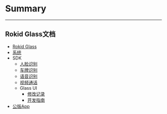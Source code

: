 # Summary
---------
Rokid Glass文档
---------
* [Rokid Glass](README.md)
* [系统](1-system/SystemConfig.md)
* SDK
    - [人脸识别](2-sdk/1-face-sdk/FaceSDK.md)
    - [车牌识别](2-sdk/2-lpr-sdk/LprSDK.md)
    - [语音识别](https://rokid.github.io/docs/5-enableVoice/rokid-vsvy-sdk-docs/LocalSkillSdk/LocalSkillSdk.html)
    - [视频通话](2-sdk/4-video-sdk/VideoSDK.md)
    - Glass UI
        - [修改记录](2-sdk/5-ui-sdk/ChangeLog.md)
        - [开发指南](2-sdk/5-ui-sdk/UiSDK.md)
* [公版App](3-app/index.md)
